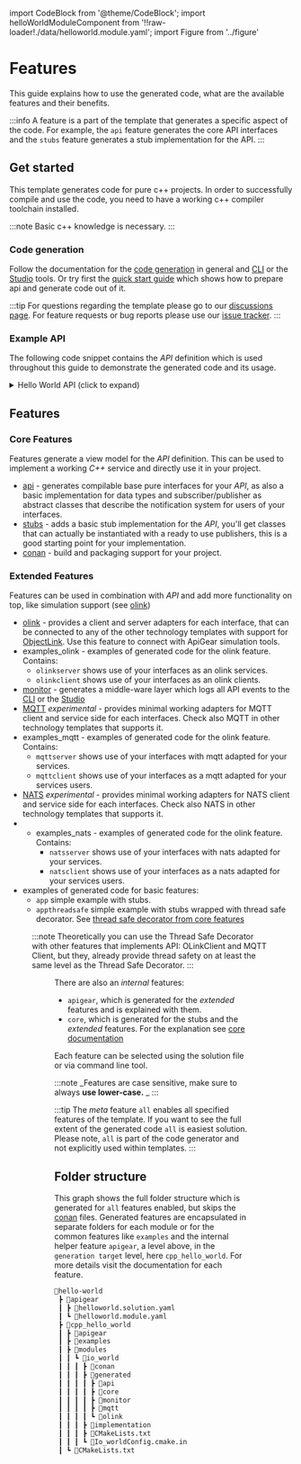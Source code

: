 import CodeBlock from '@theme/CodeBlock';
import helloWorldModuleComponent from '!!raw-loader!./data/helloworld.module.yaml';
import Figure from '../figure'

# Features

This guide explains how to use the generated code, what are the available features and their benefits.

:::info
A feature is a part of the template that generates a specific aspect of the code. For example, the `api` feature generates the core API interfaces and the `stubs` feature generates a stub implementation for the API.
:::

## Get started

This template generates code for pure c++ projects. In order to successfully compile and use the code, you need to have a working c++ compiler toolchain installed.

:::note
Basic c++ knowledge is necessary.
:::

### Code generation

Follow the documentation for the [code generation](/docs/guide/intro) in general and [CLI](/docs/tools/cli/generate) or the [Studio](/docs/tools/studio/intro) tools.
Or try first the [quick start guide](../quickstart/index.md) which shows how to prepare api and generate code out of it.

:::tip
For questions regarding the template please go to our [discussions page](https://github.com/orgs/apigear-io/discussions). For feature requests or bug reports please use our [issue tracker](https://github.com/apigear-io/template-cpp17/issues).
:::

### Example API

The following code snippet contains the _API_ definition which is used throughout this guide to demonstrate the generated code and its usage.

<details>
    <summary>Hello World API (click to expand)</summary>
    <CodeBlock language="yaml" showLineNumbers>{helloWorldModuleComponent}</CodeBlock>
</details>

## Features

### Core Features

Features generate a view model for the _API_ definition. This can be used to implement a working _C++_ service and directly use it in your project.

- [api](api.md) - generates compilable base pure interfaces for your _API_, as also a basic implementation for data types and subscriber/publisher as abstract classes that describe the notification system for users of your interfaces.
- [stubs](stubs.md) - adds a basic stub implementation for the _API_, you'll get classes that can actually be instantiated with a ready to use publishers, this is a good starting point for your implementation.
- [conan](conan.md) - build and packaging support for your project.

### Extended Features

Features can be used in combination with _API_ and add more functionality on top, like simulation support (see [olink](olink.md#simulation))

- [olink](olink.md) - provides a client and server adapters for each interface, that can be connected to any of the other technology templates with support for [ObjectLink](/docs/advanced/protocols/objectlink/intro). Use this feature to connect with ApiGear simulation tools.
- examples_olink - examples of generated code for the olink feature. Contains:
	- `olinkserver` shows use of your interfaces as an olink services.
	- `olinkclient` shows use of your interfaces as an olink clients.
- [monitor](monitor.md) - generates a middle-ware layer which logs all API events to the [CLI](/docs/tools/cli/intro) or the [Studio](/docs/tools/studio/intro)
- [MQTT](mqtt.md) _experimental_ - provides minimal working adapters for MQTT client and service side for each interfaces. Check also MQTT in other technology templates that supports it.
- examples_mqtt - examples of generated code for the olink feature. Contains:
	- `mqttserver` shows use of your interfaces with mqtt adapted for your services.
	- `mqttclient` shows use of your interfaces as a mqtt adapted for your services users.
- [NATS](nats.md) _experimental_ - provides minimal working adapters for NATS client and service side for each interfaces. Check also NATS in other technology templates that supports it.
- - examples_nats - examples of generated code for the olink feature. Contains:
	- `natsserver` shows use of your interfaces with nats adapted for your services.
	- `natsclient` shows use of your interfaces as a nats adapted for your services users.
- examples of generated code for basic features:
  - `app` simple example with stubs.
  - `appthreadsafe` simple example with stubs wrapped with thread safe decorator. See [thread safe decorator from core features](stubs.md#core)

<Figure caption="Overview of features for user application, including receiving data from network: Bottom floor shows possible inputs for your API, you can either obtain data from the network with OLink or MQTT or use local (thread safe if necessary) implementation." src="/img/features/featuresApp.png" />

:::note
Theoretically you can use the Thread Safe Decorator with other features that implements API: OLinkClient and MQTT Client, but they, already provide thread safety on at least the same level as the Thread Safe Decorator.
:::

<Figure caption="Overview of features for user application, including publishing data through network: Topmost floor shows your options for using your local implementation (bottom floor): you can use it in your local app and/or use method of sharing the data with clients in the network. Consider then using thread safe version of your implementation." src="/img/features/featuresServer.png" />

There are also an _internal_ features:

- `apigear`, which is generated for the _extended_ features and is explained with them.
- `core`, which is generated for the stubs and the _extended_ features. For the explanation see [core documentation](stubs.md#core)

Each feature can be selected using the solution file or via command line tool.

:::note
_Features are case sensitive, make sure to always **use lower-case.** _
:::

:::tip
The _meta_ feature `all` enables all specified features of the template. If you want to see the full extent of the generated code `all` is easiest solution.
Please note, `all` is part of the code generator and not explicitly used within templates.
:::

## Folder structure

This graph shows the full folder structure which is generated for `all` features enabled, but skips the [conan](conan.md) files. Generated features are encapsulated in separate folders for each module or for the common features like `examples` and the internal helper feature `apigear`, a level above, in the `generation target` level, here `cpp_hello_world`. For more details visit the documentation for each feature.

```bash
📂hello-world
 ┣ 📂apigear
 ┃ ┣ 📜helloworld.solution.yaml
 ┃ ┗ 📜helloworld.module.yaml
 ┣ 📂cpp_hello_world
 ┃ ┣ 📂apigear
 ┃ ┣ 📂examples
 ┃ ┣ 📂modules
 ┃ ┃ ┗ 📂io_world
 ┃ ┃ ┃ ┣ 📂conan
 ┃ ┃ ┃ ┣ 📂generated
 ┃ ┃ ┃ ┃ ┣ 📂api
 ┃ ┃ ┃ ┃ ┣ 📂core
 ┃ ┃ ┃ ┃ ┣ 📂monitor
 ┃ ┃ ┃ ┃ ┣ 📂mqtt
 ┃ ┃ ┃ ┃ ┗ 📂olink
 ┃ ┃ ┃ ┣ 📂implementation
 ┃ ┃ ┃ ┣ 📜CMakeLists.txt
 ┃ ┃ ┃ ┗ 📜Io_worldConfig.cmake.in
 ┃ ┗ 📜CMakeLists.txt
```
